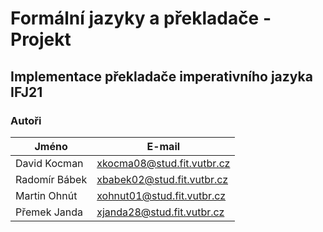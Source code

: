 # Formální jazyky a překladače - Projekt
## Implementace překladače imperativního jazyka IFJ21
### Autoři
Jméno | E-mail
------------ | -------------
David Kocman | xkocma08@stud.fit.vutbr.cz
Radomír Bábek | xbabek02@stud.fit.vutbr.cz
Martin Ohnút | xohnut01@stud.fit.vutbr.cz
Přemek Janda | xjanda28@stud.fit.vutbr.cz
